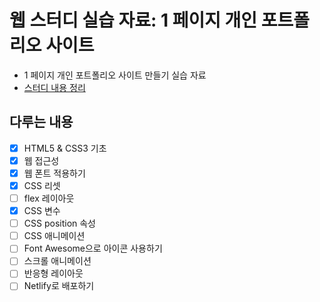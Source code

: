# 웹 스터디 실습 자료: 1 페이지 개인 포트폴리오 사이트

- 1 페이지 개인 포트폴리오 사이트 만들기 실습 자료
- [스터디 내용 정리](https://www.notion.so/chayeoi/1-2066624f958345ada52698ccf9bf51cb)

## 다루는 내용

- [x] HTML5 & CSS3 기초
- [x] 웹 접근성
- [x] 웹 폰트 적용하기
- [x] CSS 리셋
- [ ] flex 레이아웃
- [x] CSS 변수
- [ ] CSS position 속성
- [ ] CSS 애니메이션
- [ ] Font Awesome으로 아이콘 사용하기
- [ ] 스크롤 애니메이션
- [ ] 반응형 레이아웃
- [ ] Netlify로 배포하기

